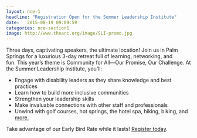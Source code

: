 ```yaml
---
layout: nce-1
headline: "Registration Open for the Summer Leadership Institute"
date:   2015-08-19 09:09:59
categories: nce-section1
image: http://www.thearc.org/image/SLI-promo.jpg
---
```

Three days, captivating speakers, the ultimate location! Join us in Palm Springs for a luxurious 3-day retreat full of learning, networking, and fun. This year’s theme is Community for All—Our Promise, Our Challenge. At the Summer Leadership Institute, you’ll:
<ul>
<li>Engage with disability leaders as they share knowledge and best practices </li>
<li>Learn how to build more inclusive communities </li>
<li>Strengthen your leadership skills </li>
<li>Make invaluable connections with other staff and professionals </li>
<li>Unwind with golf courses, hot springs, the hotel spa, hiking, biking, and <a href="http://nce-sli.org/?page_id=151">more.</a></li>
</ul>

<p>Take advantage of our Early Bird Rate while it lasts! <a href="http://nce-sli.org/">Register today</a>.</p>